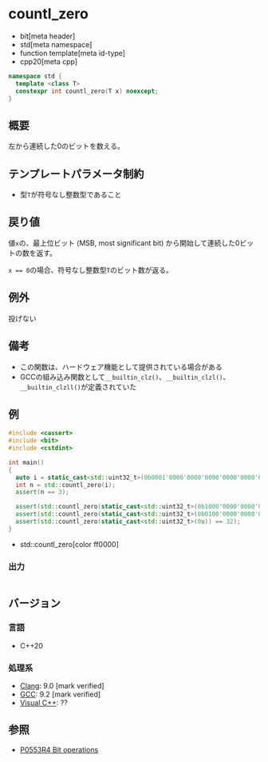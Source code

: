 # countl_zero
* bit[meta header]
* std[meta namespace]
* function template[meta id-type]
* cpp20[meta cpp]

```cpp
namespace std {
  template <class T>
  constexpr int countl_zero(T x) noexcept;
}
```

## 概要
左から連続した0のビットを数える。


## テンプレートパラメータ制約
- 型`T`が符号なし整数型であること


## 戻り値
値`x`の、最上位ビット (MSB, most significant bit) から開始して連続した0ビットの数を返す。

`x == 0`の場合、符号なし整数型`T`のビット数が返る。


## 例外
投げない


## 備考
- この関数は、ハードウェア機能として提供されている場合がある
- GCCの組み込み関数として`__builtin_clz()`、`__builtin_clzl()`、`__builtin_clzll()`が定義されていた


## 例
```cpp example
#include <cassert>
#include <bit>
#include <cstdint>

int main()
{
  auto i = static_cast<std::uint32_t>(0b0001'0000'0000'0000'0000'0000'0000'0000u);
  int n = std::countl_zero(i);
  assert(n == 3);

  assert(std::countl_zero(static_cast<std::uint32_t>(0b1000'0000'0000'0000'0000'0000'0000'0000u)) == 0);
  assert(std::countl_zero(static_cast<std::uint32_t>(0b0100'0000'0000'0000'0000'0000'0000'0000u)) == 1);
  assert(std::countl_zero(static_cast<std::uint32_t>(0u)) == 32);
}
```
* std::countl_zero[color ff0000]

### 出力
```
```


## バージョン
### 言語
- C++20

### 処理系
- [Clang](/implementation.md#clang): 9.0 [mark verified]
- [GCC](/implementation.md#gcc): 9.2 [mark verified]
- [Visual C++](/implementation.md#visual_cpp): ??


## 参照
- [P0553R4 Bit operations](http://www.open-std.org/jtc1/sc22/wg21/docs/papers/2019/p0553r4.html)
